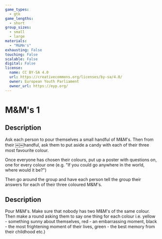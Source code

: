 ```yaml
---
game_types:
  - gtk
game_lengths:
  - short
group_sizes:
  - small
  - large
materials:
  - "M&Mm's"
exhausting: False
touching: False
scalable: False
digital: False
license:
  name: CC BY-SA 4.0
  url: https://creativecommons.org/licenses/by-sa/4.0/
  owner: European Youth Parliament
  owner_url: https://eyp.org/
---
```

# M&M's 1

## Description
Ask each person to pour themselves a small handful of M&M's. Then from their
￼￼handful, ask them to put aside a candy with each of their three most favourite colour. 

Once everyone has chosen their colours, put up a poster with questions on, one for every colour one (e.g. "If you could go anywhere in the world, where would it be?")

Then go around the group and have each person tell the group their answers for each of their three coloured M&M's.

## Description
Pour M&M's. Make sure that nobody has two M&M's of the same colour. Then make a round asking them to say one thing for each colour i.e. yellow - something sunny about themselves, red - an embarrassing moment, black - the most frightening moment of their lives, green - the best memory from their childhood etc.)
